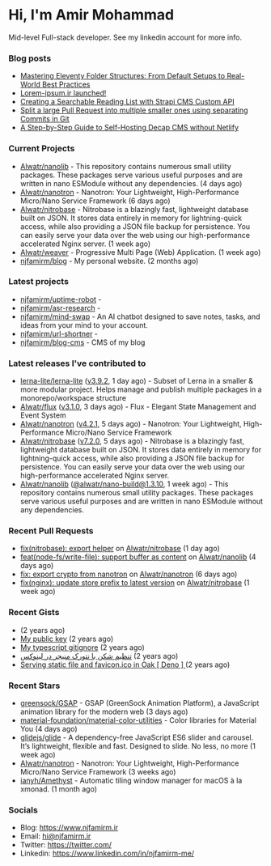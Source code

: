 # Hi, I'm Amir Mohammad

Mid-level Full-stack developer. See my linkedin account for more info.

### Blog posts

- [Mastering Eleventy Folder Structures: From Default Setups to Real-World Best Practices](https://www.njfamirm.ir/en/blog/eleventy-folder-structure-guide/)
- [Lorem-ipsum.ir launched!](https://www.njfamirm.ir/en/blog/lorem-ipsum-ir-launched/)
- [Creating a Searchable Reading List with Strapi CMS Custom API](https://www.njfamirm.ir/en/blog/strapi-custom-api/)
- [Split a large Pull Request into multiple smaller ones using separating Commits in Git](https://www.njfamirm.ir/en/blog/git-separate/)
- [A Step-by-Step Guide to Self-Hosting Decap CMS without Netlify](https://www.njfamirm.ir/en/blog/self-hosting-decap-cms/)


### Current Projects

- [Alwatr/nanolib](https://github.com/Alwatr/nanolib) - This repository contains numerous small utility packages. These packages serve various useful purposes and are written in nano ESModule without any dependencies. (4 days ago)
- [Alwatr/nanotron](https://github.com/Alwatr/nanotron) - Nanotron: Your Lightweight, High-Performance Micro/Nano Service Framework (6 days ago)
- [Alwatr/nitrobase](https://github.com/Alwatr/nitrobase) - Nitrobase is a blazingly fast, lightweight database built on JSON. It stores data entirely in memory for lightning-quick access, while also providing a JSON file backup for persistence. You can easily serve your data over the web using our high-performance accelerated Nginx server. (1 week ago)
- [Alwatr/weaver](https://github.com/Alwatr/weaver) - Progressive Multi Page (Web) Application. (1 week ago)
- [njfamirm/blog](https://github.com/njfamirm/blog) - My personal website. (2 months ago)

### Latest projects

- [njfamirm/uptime-robot](https://github.com/njfamirm/uptime-robot) - 
- [njfamirm/asr-research](https://github.com/njfamirm/asr-research) - 
- [njfamirm/mind-swap](https://github.com/njfamirm/mind-swap) - An AI chatbot designed to save notes, tasks, and ideas from your mind to your account.
- [njfamirm/url-shortner](https://github.com/njfamirm/url-shortner) - 
- [njfamirm/blog-cms](https://github.com/njfamirm/blog-cms) - CMS of my blog

### Latest releases I've contributed to

- [lerna-lite/lerna-lite](https://github.com/lerna-lite/lerna-lite) ([v3.9.2](https://github.com/lerna-lite/lerna-lite/releases/tag/v3.9.2), 1 day ago) - Subset of Lerna in a smaller &amp; more modular project. Helps manage and publish multiple packages in a monorepo/workspace structure
- [Alwatr/flux](https://github.com/Alwatr/flux) ([v3.1.0](https://github.com/Alwatr/flux/releases/tag/v3.1.0), 3 days ago) - Flux - Elegant State Management and Event System
- [Alwatr/nanotron](https://github.com/Alwatr/nanotron) ([v4.2.1](https://github.com/Alwatr/nanotron/releases/tag/v4.2.1), 5 days ago) - Nanotron: Your Lightweight, High-Performance Micro/Nano Service Framework
- [Alwatr/nitrobase](https://github.com/Alwatr/nitrobase) ([v7.2.0](https://github.com/Alwatr/nitrobase/releases/tag/v7.2.0), 5 days ago) - Nitrobase is a blazingly fast, lightweight database built on JSON. It stores data entirely in memory for lightning-quick access, while also providing a JSON file backup for persistence. You can easily serve your data over the web using our high-performance accelerated Nginx server.
- [Alwatr/nanolib](https://github.com/Alwatr/nanolib) ([@alwatr/nano-build@1.3.10](https://github.com/Alwatr/nanolib/releases/tag/%40alwatr/nano-build%401.3.10), 1 week ago) - This repository contains numerous small utility packages. These packages serve various useful purposes and are written in nano ESModule without any dependencies.

### Recent Pull Requests

- [fix(nitrobase): export helper](https://github.com/Alwatr/nitrobase/pull/302) on [Alwatr/nitrobase](https://github.com/Alwatr/nitrobase) (1 day ago)
- [feat(node-fs/write-file): support buffer as content](https://github.com/Alwatr/nanolib/pull/127) on [Alwatr/nanolib](https://github.com/Alwatr/nanolib) (4 days ago)
- [fix: export crypto from nanotron](https://github.com/Alwatr/nanotron/pull/23) on [Alwatr/nanotron](https://github.com/Alwatr/nanotron) (6 days ago)
- [fix(nginx): update store prefix to latest version](https://github.com/Alwatr/nitrobase/pull/297) on [Alwatr/nitrobase](https://github.com/Alwatr/nitrobase) (1 week ago)

### Recent Gists

- [](https://gist.github.com/022d07ecd84e69ad31ef0bcd32d86b59) (2 years ago)
- [My public key](https://gist.github.com/879f720c9ca74a0934ce571b7285ed34) (2 years ago)
- [My typescript gitignore](https://gist.github.com/6a40b1912daab3f91a02a7b53f3f76c3) (2 years ago)
- [تنظیم شکن با نتورک منیجر در لینوکس](https://gist.github.com/cc40c344e89bdcdf77085cbf1fc05162) (2 years ago)
- [Serving static file and favicon.ico in Oak [ Deno ] ](https://gist.github.com/9bcaca2b6a672e729c099193b4aafe9f) (2 years ago)

### Recent Stars

- [greensock/GSAP](https://github.com/greensock/GSAP) - GSAP (GreenSock Animation Platform), a JavaScript animation library for the modern web (3 days ago)
- [material-foundation/material-color-utilities](https://github.com/material-foundation/material-color-utilities) - Color libraries for Material You (4 days ago)
- [glidejs/glide](https://github.com/glidejs/glide) - A dependency-free JavaScript ES6 slider and carousel. It’s lightweight, flexible and fast. Designed to slide. No less, no more (1 week ago)
- [Alwatr/nanotron](https://github.com/Alwatr/nanotron) - Nanotron: Your Lightweight, High-Performance Micro/Nano Service Framework (3 weeks ago)
- [ianyh/Amethyst](https://github.com/ianyh/Amethyst) - Automatic tiling window manager for macOS à la xmonad. (1 month ago)

### Socials

- Blog: https://www.njfamirm.ir
- Email: hi@njfamirm.ir
- Twitter: https://twitter.com/
- Linkedin: https://www.linkedin.com/in/njfamirm-me/
